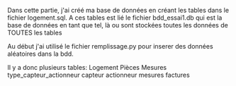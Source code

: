 Dans cette partie, j'ai créé ma base de données en créant les tables dans le fichier logement.sql. 
A ces tables est lié le fichier bdd_essai1.db qui est la base de données en tant que tel, là ou sont stockées toutes les données de TOUTES les tables


Au début j'ai utilisé le fichier remplissage.py pour inserer des données aléatoires dans la bdd.

Il y a donc plusieurs tables:
Logement
Pièces
Mesures
type_capteur_actionneur
capteur actionneur
mesures
factures

